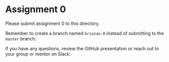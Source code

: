 # Assignment 0

Please submit assignment 0 to this directory.

Remember to create a branch named `brzozan-0` 
instead of submitting to the `master` branch.

If you have any questions, review the GitHub presentation or reach
out to your group or mentor on Slack.
